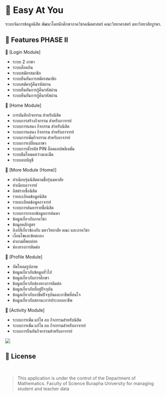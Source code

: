 
# 📱 Easy At You 
ระบบจัดการข้อมูลนิสิต พัฒนาโดยนักศึกษาภาควิชาคณิตศาสตร์ คณะวิทยาศาสตร์ มหาวิทยาลัยบูรพา.



## 🎉 Features PHASE II

📌 [Login Module]
- ระบบ 2 ภาษา
- ระบบล็อคอิน
- ระบบสมัครสมาชิก
- ระบบยืนยันการสมัครสมาชิก
- ระบบสมัครกู้คืนรหัสผ่าน
- ระบบยืนยันการกู้คืนรหัสผ่าน
- ระบบยืนยันการกู้คืนรหัสผ่าน

📌 [Home Module]
- การบันทึกกิจกรรม สำหรับนิสิต
- ระบบการสร้างกิจกรรม สำหรับอาจารย์
- ระบบการแสดง กิจกรรม สำหรับนิสิต
- ระบบการแสดง กิจกรรม สำหรับอาจารย์
- ระบบการเพิ่มกิจกรรม สำหรับอาจารย์
- ระบบการเปลี่ยนภาษา
- ระบบการตั้งรหัส PIN ล็อคแอปพลิเคชัน
- ระบบธีมโหมดสว่างและมืด
- ระบบลบบัญชี

📌 [More Module (Home)]
 - ทำเนียบรุ่นนิสิตตามชื่อรุ่นมหาลัย
 - ทำเนียบอาจารย์
 - ลิสต์รายชื่อนิสิต
 - รายละเอียดข้อมูลนิสิต
 - รายละเอียดข้อมูลอาจารย์
 - ระบบการค้นหารายชื่อนิสิต
 - ระบบการกรอกข้อมูลการค้นหา
 - ข้อมูลเกี่ยวกับภาควิชา
 - ข้อมูลหลักสูตร
 - ลิงก์ที่เกี่ยวข้องกับ มหาวิทยาลัย คณะ และภาควิชา
 - เงื่อนไขและข้อตกลง
 - คำถามที่พบบ่อย
 - ช่องทางการติดต่อ
 
📌 [Profile Module]
 - อัพโหลดรูปภาพ
 - ข้อมูลเกี่ยวกับข้อมูลทั่วไป
 - ข้อมูลเกี่ยวกับการศึกษา
 - ข้อมูลเกี่ยวกับช่องทางการติดต่อ
 - ข้อมูลเกี่ยวกับที่อยู่ปัจจุบัน
 - ข้อมูลเกี่ยวกับอาชีพปัจจุบันและอาชีพที่สนใจ
 - ข้อมูลเกี่ยวกับสถานะการประกอบอาชีพ
 
📌 [Activity Module]
- ระบบการเพิ่ม แก้ไข ลบ กิจกรรมสำหรับนิสิต
- ระบบการเพิ่ม แก้ไข ลบ กิจกรรมสำหรับอาจารย์
- ระบบการยืนยันกิจกรรมสำหรับอาจารย์

<img src="https://drive.google.com/uc?id=1YC2i1lgW7vOniTx3qLKXjMgt3H1UwUix" />




##  🔏 License

<br>

> 
> 
> This application is under the control of the Department of Mathematics. Faculty of Science Burapha University for managing student and teacher data
> 
> 








